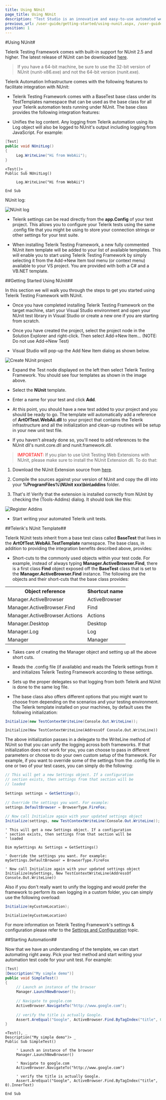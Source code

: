 ```yaml
---
title: Using NUnit
page_title: Using NUnit
description: "Test Studio is an innovative and easy-to-use automated web, WPF and load testing solution. Test Studio tests support essential technologies like ASP.NET AJAX, Silverlight, PHP and MVC. HTML5, Testing framework, functional testing, performance testing, load testing, exploratory testing, manual testing."
previous_url: /user-guide/getting-started/using-nunit.aspx, /user-guide/getting-started/using-nunit
position: 1
---
```


#Using NUnit#

Telerik Testing Framework comes with built-in support for NUnit 2.5 and higher. The latest release of NUnit can be downloaded <a href="https://launchpad.net/nunitv2" target="_blank">here</a>.

> If you have a 64-bit machine, be sure to use the 32-bit version of NUnit (nunit-x86.exe) and not the 64-bit version (nunit.exe).

Telerik Automation Infrastructure comes with the following features to facilitate integration with NUnit:

* Telerik Testing Framework comes with a BaseTest base class under its TestTemplates namespace that can be used as the base class for all your Telerik automation tests running under NUnit. The base class provides the following integration features:

* Unifies the log content. Any logging from Telerik automation using its Log object will also be logged to NUnit's output including logging from JavaScript. For example:

```C#
[Test]
public void NUnitLog()
{
     Log.WriteLine("Hi from WebAii");
}
```
 

```VB
<Test()> _
Public Sub NUnitLog()
  
     Log.WriteLine("Hi from WebAii")
  
End Sub
```

NUnit log:

![NUnit log][1]

* Telerik settings can be read directly from the **app.Config** of your test project. This allows you to configure your Telerik tests using the same .config file that you might be using to store your connection strings or other settings for your test suite.

* When installing Telerik Testing Framework, a new fully commented NUnit item template will be added to your list of available templates. This will enable you to start using Telerik Testing Framework by simply selecting it from the Add->New Item tool menu (or context menu) available to your VS project. You are provided with both a C# and a VB.NET template.

##Getting Started Using NUnit##

In this section we will walk you through the steps to get you started using Telerik Testing Framework with NUnit.

* Once you have completed installing Telerik Testing Framework on the target machine, start your Visual Studio environment and open your NUnit test library in Visual Studio or create a new one if you are starting from scratch.

* Once you have created the project, select the project node in the Solution Explorer and right-click. Then select Add->New Item... (NOTE: Do not use Add->New Test)

* Visual Studio will pop-up the Add New Item dialog as shown below.

![Create NUnit project][2]

* Expand the Test node displayed on the left then select Telerik Testing Framework. You should see four templates as shown in the image above.

* Select the **NUnit** template.

* Enter a name for your test and click **Add**.

* At this point, you should have a new test added to your project and you should be ready to go. The template will automatically add a reference of **ArtOfTest.WebAii.dll** to your project that contains the Telerik infrastructure and all the initialization and clean-up routines will be setup in your new unit test file.

* If you haven't already done so, you'll need to add references to the NUnit dll's nunit.core.dll and nunit.framework.dll.

> <font color="red">IMPORTANT:</font> If you plan to use Unit Testing Web Extensions with NUnit, please make sure to install the NUnit Extension dll. To do that:

1. Download the NUnit Extension source from <a href="http://www.telerik.com/documents/automated-testing-tools/ArtOfTest.WebAii.NUnitExtension.zip">here</a>.

2. Compile the sources against your version of NUnit and copy the dll into your **%ProgramFiles%\NUnit xxx\bin\addins** folder.

3. That's it! Verify that the extension is installed correctly from NUnit by checking the (Tools-Addins) dialog. It should look like this:

![Register Addins][3]

* Start writing your automated Telerik unit tests.

##Telerik's NUnit Template##

Telerik NUnit tests inherit from a base test class called **BaseTest** that lives in the **ArtOfTest.WebAii.TestTemplate** namespace. The base class, in addition to providing the integration benefits described above, provides:

* Short-cuts to the commonly used objects within your test code. For example, instead of always typing **Manager.ActiveBrowser.Find**, there is a first class **Find** object exposed off the **BaseTest** class that is set to the **Manager.ActiveBrowser.Find** instance. The following are the objects and their short-cuts that the base class provides: 

<table class="docs">
<tr>
	<th>Object reference</th><th>Shortcut name</th>
</tr>
<tr>
	<td>Manager.ActiveBrowser</td>
	<td>ActiveBrowser</td>
</tr>
<tr>
	<td>Manager.ActiveBrowser.Find</td>
	<td>Find</td>
</tr>
<tr>
	<td>Manager.ActiveBrowser.Actions</td>
	<td>Actions</td>
</tr>
<tr>
	<td>Manager.Desktop</td>
	<td>Desktop</td>
</tr>
<tr>
	<td>Manager.Log</td>
	<td>Log</td>
</tr>
<tr>
	<td>Manager</td>
	<td>Manager</td>
</tr>
</table>

* Takes care of creating the Manager object and setting up all the above short cuts.

* Reads the .config file (if available) and reads the Telerik settings from it and initializes Telerik Testing Framework according to these settings.

* Sets up the proper delegates so that logging from both Telerik and NUnit is done to the same log file.

* The base class also offers different options that you might want to choose from depending on the scenarios and your testing environment. The Telerik template installed on your machines, by default uses the following initialization:

```C#
Initialize(new TestContextWriteLine(Console.Out.WriteLine));
```
 

```VB
Initialize(New TestContextWriteLine(AddressOf Console.Out.WriteLine))
```

The above initialization passes in a delegate to the WriteLine method of NUnit so that you can unify the logging across both frameworks. If that initialization does not work for you, you can choose to pass in different parameters or choose to do your own custom setup of the framework. For example, if you want to override some of the settings from the .config file in one or two of your test cases, you can simply do the following:


```C#
// This will get a new Settings object. If a configuration
// section exists, then settings from that section will be
// loaded
  
Settings settings = GetSettings();
  
// Override the settings you want. For example:
settings.DefaultBrowser = BrowserType.FireFox;
  
// Now call Initialize again with your updated settings object
Initialize(settings, new TestContextWriteLine(Console.Out.WriteLine));
```
 

```VB
' This will get a new Settings object. If a configuration
' section exists, then settings from that section will be
' loaded
  
Dim mySettings As Settings = GetSettings()
  
' Override the settings you want. For example:
mySettings.DefaultBrowser = BrowserType.FireFox
  
' Now call Initialize again with your updated settings object
Initialize(mySettings, New TestContextWriteLine(AddressOf Console.Out.WriteLine))
```

Also if you don't really want to unify the logging and would prefer the framework to perform its own logging in a custom folder, you can simply use the following overload:


```C#
Initialize(myCustomLocation);
```
 

```VB
Initialize(myCustomLocation)
```

For more information on Telerik Testing Framework's settings & configuration please refer to the <a href="/testing-framework/write-tests-in-code/intermediate-topics-wtc/settings-and-configuration-wtc/settings-class" target="_blank">Settings and Configuration</a> topic.

##Starting Automation##

Now that we have an understanding of the template, we can start automating right away. Pick your test method and start writing your automation test code for your unit test. For example:

```C#
[Test]
[Description("My simple demo")]
public void SimpleTest()
{
     // Launch an instance of the browser
     Manager.LaunchNewBrowser();
  
     // Navigate to google.com
     ActiveBrowser.NavigateTo("http://www.google.com");
  
     // verify the title is actually Google.
     Assert.AreEqual("Google", ActiveBrowser.Find.ByTagIndex("title", 0).InnerText);
}
```
 

```VB
<Test(), _
Description("My simple demo")> _
Public Sub SimpleTest()
  
     ' Launch an instance of the browser
     Manager.LaunchNewBrowser()
  
     ' Navigate to google.com
     ActiveBrowser.NavigateTo("http://www.google.com")
  
     ' verify the title is actually Google.
     Assert.AreEqual("Google", ActiveBrowser.Find.ByTagIndex("title", 0).InnerText)
  
End Sub
```

[1]: /img/testing-framework/using-nunit/fig1.png
[2]: /img/testing-framework/using-nunit/fig2.png
[3]: /img/testing-framework/using-nunit/fig3.png